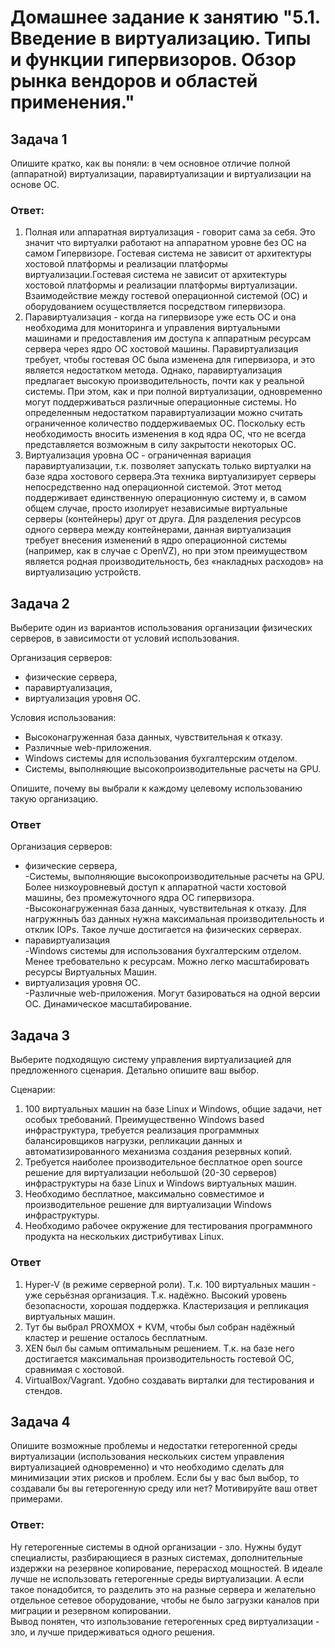 
# Домашнее задание к занятию "5.1. Введение в виртуализацию. Типы и функции гипервизоров. Обзор рынка вендоров и областей применения."


## Задача 1

Опишите кратко, как вы поняли: в чем основное отличие полной (аппаратной) виртуализации, паравиртуализации и виртуализации на основе ОС.

### Ответ:
1. Полная или аппаратная виртуализация - говорит сама за себя. Это значит что виртуалки работают на аппаратном уровне без ОС на самом Гипервизоре. Гостевая система не зависит от архитектуры хостовой платформы и реализации платформы виртуализации.Гостевая система не зависит от архитектуры хостовой платформы и реализации платформы виртуализации. Взаимодействие между гостевой операционной системой (ОС) и оборудованием осуществляется посредством гипервизора.
2. Паравиртуализация - когда на гипервизоре уже есть ОС и она необходима для мониторинга и управления виртуальными машинами и предоставления им доступа к аппаратным ресурсам сервера через ядро ОС хостовой машины.
Паравиртуализация требует, чтобы гостевая ОС была изменена для гипервизора, и это является недостатком метода. Однако, паравиртуализация предлагает высокую производительность, почти как у реальной системы. При этом, как и при полной виртуализации, одновременно могут поддерживаться различные операционные системы. Но определенным недостатком паравиртуализации можно считать ограниченное количество поддерживаемых ОС. Поскольку есть необходимость вносить изменения в код ядра ОС, что не всегда представляется возможным в силу закрытости некоторых ОС.
3. Виртуализация уровна ОС - ограниченная вариация паравиртуализации, т.к. позволяет запускать только виртуалки на базе ядра хостового сервера.Эта техника виртуализирует серверы непосредственно над операционной системой. Этот метод поддерживает единственную операционную систему и, в самом общем случае, просто изолирует независимые виртуальные серверы (контейнеры) друг от друга. Для разделения ресурсов одного сервера между контейнерами, данная виртуализация требует внесения изменений в ядро операционной системы (например, как в случае с OpenVZ), но при этом преимуществом является родная производительность, без «накладных расходов» на виртуализацию устройств.


## Задача 2

Выберите один из вариантов использования организации физических серверов, в зависимости от условий использования.

Организация серверов:
- физические сервера,
- паравиртуализация,
- виртуализация уровня ОС.

Условия использования:
- Высоконагруженная база данных, чувствительная к отказу.
- Различные web-приложения.
- Windows системы для использования бухгалтерским отделом.
- Системы, выполняющие высокопроизводительные расчеты на GPU.

Опишите, почему вы выбрали к каждому целевому использованию такую организацию.

### Ответ
Организация серверов:
- физические сервера,
  <br>-Системы, выполняющие высокопроизводительные расчеты на GPU. Более низкоуровневый доступ к аппаратной части хостовой машины, без промежуточного ядра ОС гипервизора.
  <br>-Высоконагруженная база данных, чувствительная к отказу. Для нагружнныъ баз данных нужна максимальная производительность и отклик IOPs. Такое лучше достигается на физических серверах.
- паравиртуализация
<br>-Windows системы для использования бухгалтерским отделом. Менее требовательно к ресурсам. Можно легко масштабировать ресурсы Виртуальных Машин.
- виртуализация уровня ОС.
  <br>-Различные web-приложения. Могут базироваться на одной версии ОС. Динамическое масштабирование.


## Задача 3

Выберите подходящую систему управления виртуализацией для предложенного сценария. Детально опишите ваш выбор.

Сценарии:

1. 100 виртуальных машин на базе Linux и Windows, общие задачи, нет особых требований. Преимущественно Windows based инфраструктура, требуется реализация программных балансировщиков нагрузки, репликации данных и автоматизированного механизма создания резервных копий.
2. Требуется наиболее производительное бесплатное open source решение для виртуализации небольшой (20-30 серверов) инфраструктуры на базе Linux и Windows виртуальных машин.
3. Необходимо бесплатное, максимально совместимое и производительное решение для виртуализации Windows инфраструктуры.
4. Необходимо рабочее окружение для тестирования программного продукта на нескольких дистрибутивах Linux.

### Ответ
1. Hyper-V (в режиме серверной роли). Т.к. 100 виртуальных машин - уже серьёзная организация. Т.к. надёжно. Высокий уровень безопасности, хорошая поддержка. Кластеризация и репликация виртуальных машин.
2. Тут бы выбрал PROXMOX + KVM, чтобы был собран надёжный кластер и решение осталось бесплатным.
3. XEN был бы самым оптимальным решением. Т.к. на базе него достигается максимальная производительность гостевой ОС, сравнимая с хостовой.
4. VirtualBox/Vagrant. Удобно создавать вирталки для тестирования и стендов.


## Задача 4

Опишите возможные проблемы и недостатки гетерогенной среды виртуализации (использования нескольких систем управления виртуализацией одновременно) и что необходимо сделать для минимизации этих рисков и проблем. Если бы у вас был выбор, то создавали бы вы гетерогенную среду или нет? Мотивируйте ваш ответ примерами.

### Ответ:
Ну гетерогенные системы в одной организации - зло.
Нужны будут специалисты, разбирающиеся в разных системах, дополнительные издержки на резервное копирование, перерасход мощностей.
В идеале лучше не использовать гетерогенные среды виртуализации. А если такое понадобится, то разделить это на разные сервера и желательно отдельное сетевое оборудование, чтобы не было загрузки каналов при миграции и резервном копировании.
<br>Вывод понятен, что изпользование гетерогенных сред виртуализации - зло, и лучше придерживаться одного решения. 